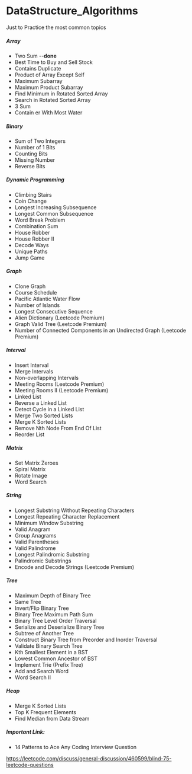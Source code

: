 # DataStructure_Algorithms
Just to Practice the most common topics 
##### Array 
* Two Sum --**done**
* Best Time to Buy and Sell Stock
* Contains Duplicate
* Product of Array Except Self
* Maximum Subarray
* Maximum Product Subarray
* Find Minimum in Rotated Sorted Array
* Search in Rotated Sorted Array
* 3 Sum
* Contain
er With Most Water

##### Binary
* Sum of Two Integers
* Number of 1 Bits
* Counting Bits
* Missing Number
* Reverse Bits

##### Dynamic Programming
* Climbing Stairs
* Coin Change
* Longest Increasing Subsequence
* Longest Common Subsequence
* Word Break Problem
* Combination Sum
* House Robber
* House Robber II
* Decode Ways
* Unique Paths
* Jump Game

##### Graph
* Clone Graph
* Course Schedule
* Pacific Atlantic Water Flow
* Number of Islands
* Longest Consecutive Sequence
* Alien Dictionary (Leetcode Premium)
* Graph Valid Tree (Leetcode Premium)
* Number of Connected Components in an Undirected Graph (Leetcode Premium)

##### Interval
* Insert Interval
* Merge Intervals
* Non-overlapping Intervals
* Meeting Rooms (Leetcode Premium)
* Meeting Rooms II (Leetcode Premium)
* Linked List
* Reverse a Linked List
* Detect Cycle in a Linked List
* Merge Two Sorted Lists
* Merge K Sorted Lists
* Remove Nth Node From End Of List
* Reorder List

##### Matrix
* Set Matrix Zeroes
* Spiral Matrix
* Rotate Image
* Word Search

##### String
* Longest Substring Without Repeating Characters
* Longest Repeating Character Replacement
* Minimum Window Substring
* Valid Anagram
* Group Anagrams
* Valid Parentheses
* Valid Palindrome
* Longest Palindromic Substring
* Palindromic Substrings
* Encode and Decode Strings (Leetcode Premium)

##### Tree
* Maximum Depth of Binary Tree
* Same Tree
* Invert/Flip Binary Tree
* Binary Tree Maximum Path Sum
* Binary Tree Level Order Traversal
* Serialize and Deserialize Binary Tree
* Subtree of Another Tree
* Construct Binary Tree from Preorder and Inorder Traversal
* Validate Binary Search Tree
* Kth Smallest Element in a BST
* Lowest Common Ancestor of BST
* Implement Trie (Prefix Tree)
* Add and Search Word
* Word Search II





##### Heap
* Merge K Sorted Lists
* Top K Frequent Elements
* Find Median from Data Stream

##### Important Link:
* 14 Patterns to Ace Any Coding Interview Question


https://leetcode.com/discuss/general-discussion/460599/blind-75-leetcode-questions




